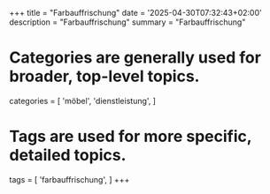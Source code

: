 +++
title = "Farbauffrischung"
date = '2025-04-30T07:32:43+02:00'
description = "Farbauffrischung"
summary = "Farbauffrischung"
# Categories are generally used for broader, top-level topics.
categories = [
 'möbel',
 'dienstleistung',
]
# Tags are used for more specific, detailed topics.
tags = [
 'farbauffrischung',
]
+++
